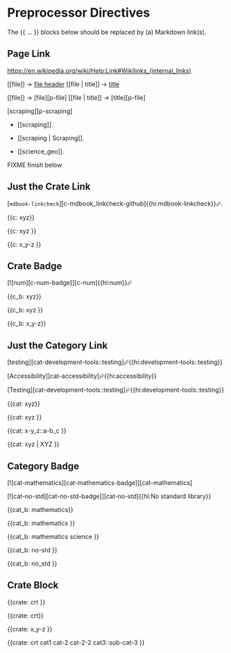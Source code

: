 # Preprocessor Directives

The {{ ... }} blocks below should be replaced by (a) Markdown link(s).

## Page Link

<https://en.wikipedia.org/wiki/Help:Link#Wikilinks_(internal_links)>

[[file]]         -> [file header](file)
[[file | title]] -> [title](file)

[[file]]         -> [file][p-file]
[[file | title]] -> [title][p-file]

[scraping][p-scraping]

- [[scraping]].

- [[scraping | Scraping]].

- [[science_geo]].


FIXME finish below

## Just the Crate Link

[`mdbook-linkcheck`][c-mdbook_linkcheck-github]{{hi:mdbook-linkcheck}}⮳.

{{c: xyz}}

{{c: xyz }}

{{c: x_y-z }}


## Crate Badge

[![num][c-num-badge]][c-num]{{hi:num}}⮳

{{c_b: xyz}}

{{c_b: xyz }}

{{c_b: x_y-z}}


## Just the Category Link

[testing][cat-development-tools::testing]⮳{{hi:development-tools::testing}}

[Accessibility][cat-accessibility]⮳{{hi:accessibility}}

[Testing][cat-development-tools::testing]⮳{{hi:development-tools::testing}}

{{cat: xyz}}

{{cat: xyz }}

{{cat: x-y_z::a-b_c }}

{{cat: xyz | XYZ }}


## Category Badge

[![cat-mathematics][cat-mathematics-badge]][cat-mathematics]

[![cat-no-std][cat-no-std-badge]][cat-no-std]{{hi:No standard library}}

{{cat_b: mathematics}}

{{cat_b: mathematics }}

{{cat_b: mathematics science }}

{{cat_b: no-std }}

{{cat_b: no_std }}


## Crate Block

{{crate: crt }}

{{crate: crt}}

{{crate: x_y-z }}

{{crate: crt cat1 cat-2 cat-2-2 cat3::sub-cat-3 }}

